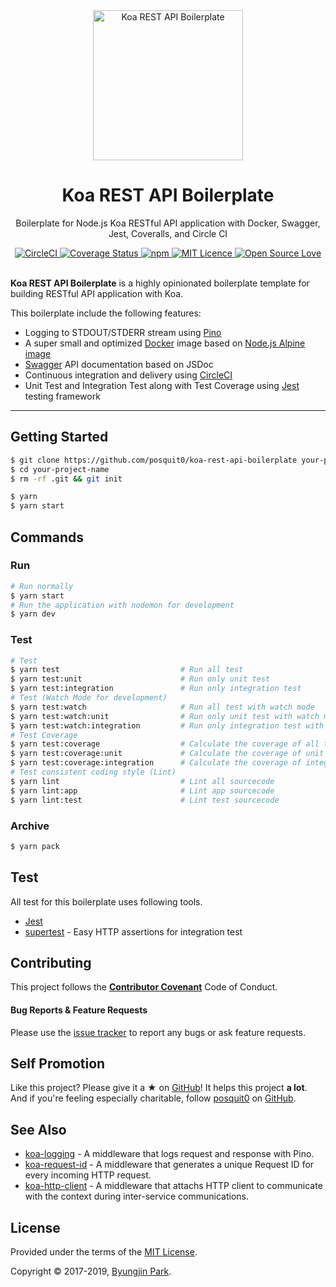 <div align="center">
  <a href="https://github.com/posquit0/koa-rest-api-boilerplate" title="Koa REST API Boilerplate">
    <img alt="Koa REST API Boilerplate" src="http://crocodillon.com/images/blog/2015/asynchronous-callbacks-in-koa--twitter.png" width="240px" />
  </a>
  <br />
  <h1>Koa REST API Boilerplate</h1>
</div>

<p align="center">
  Boilerplate for Node.js Koa RESTful API application with Docker, Swagger, Jest, Coveralls, and Circle CI
</p>

<div align="center">
  <a href="https://circleci.com/gh/posquit0/koa-rest-api-boilerplate">
    <img alt="CircleCI" src="https://circleci.com/gh/posquit0/koa-rest-api-boilerplate.svg?style=shield" />
  </a>
  <a href="https://coveralls.io/github/posquit0/koa-rest-api-boilerplate">
    <img src="https://coveralls.io/repos/github/posquit0/koa-rest-api-boilerplate/badge.svg" alt='Coverage Status' />
  </a>
  <a href="https://david-dm.org/posquit0/koa-rest-api-boilerplate">
    <img alt="npm" src="https://img.shields.io/david/posquit0/koa-rest-api-boilerplate.svg?style=flat-square" />
  </a>
  <a href="https://opensource.org/licenses/mit-license.php">
    <img alt="MIT Licence" src="https://badges.frapsoft.com/os/mit/mit.svg?v=103" />
  </a>
  <a href="https://github.com/ellerbrock/open-source-badge/">
    <img alt="Open Source Love" src="https://badges.frapsoft.com/os/v1/open-source.svg?v=103" />
  </a>
</div>

<br />

**Koa REST API Boilerplate** is a highly opinionated boilerplate template for building RESTful API application with Koa.

This boilerplate include the following features:

- Logging to STDOUT/STDERR stream using [Pino](http://getpino.io/)
- A super small and optimized [Docker](https://www.docker.com/) image based on [Node.js Alpine image](https://hub.docker.com/_/node/)
- [Swagger](https://swagger.io/) API documentation based on JSDoc
- Continuous integration and delivery using [CircleCI](https://circleci.com/)
- Unit Test and Integration Test along with Test Coverage using [Jest](https://facebook.github.io/jest/) testing framework

---


## Getting Started

```zsh
$ git clone https://github.com/posquit0/koa-rest-api-boilerplate your-project-name
$ cd your-project-name
$ rm -rf .git && git init
```

```zsh
$ yarn
$ yarn start
```


## Commands

### Run

```zsh
# Run normally
$ yarn start
# Run the application with nodemon for development
$ yarn dev
```

### Test

```zsh
# Test
$ yarn test                           # Run all test
$ yarn test:unit                      # Run only unit test
$ yarn test:integration               # Run only integration test
# Test (Watch Mode for development)
$ yarn test:watch                     # Run all test with watch mode
$ yarn test:watch:unit                # Run only unit test with watch mode
$ yarn test:watch:integration         # Run only integration test with watch mode
# Test Coverage
$ yarn test:coverage                  # Calculate the coverage of all test
$ yarn test:coverage:unit             # Calculate the coverage of unit test
$ yarn test:coverage:integration      # Calculate the coverage of integration test
# Test consistent coding style (Lint)
$ yarn lint                           # Lint all sourcecode
$ yarn lint:app                       # Lint app sourcecode
$ yarn lint:test                      # Lint test sourcecode
```

### Archive

```zsh
$ yarn pack
```


## Test

All test for this boilerplate uses following tools.

- [Jest](https://github.com/facebook/jest)
- [supertest](https://github.com/visionmedia/supertest) - Easy HTTP assertions for integration test


## Contributing

This project follows the [**Contributor Covenant**](http://contributor-covenant.org/version/1/4/) Code of Conduct.

#### Bug Reports & Feature Requests

Please use the [issue tracker](https://github.com/posquit0/koa-rest-api-boilerplate/issues) to report any bugs or ask feature requests.


## Self Promotion

Like this project? Please give it a ★  on [GitHub](https://github.com/posquit0/awesome-engineer-onboarding)! It helps this project **a lot**.
And if you're feeling especially charitable, follow [posquit0](https://posquit0.com) on [GitHub](https://github.com/posquit0).


## See Also

- [koa-logging](https://github.com/kasa-network/koa-logging) - A middleware that logs request and response with Pino.
- [koa-request-id](https://github.com/kasa-network/koa-request-id) - A middleware that generates a unique Request ID for every incoming HTTP request.
- [koa-http-client](https://github.com/kasa-network/koa-http-client) - A middleware that attachs HTTP client to communicate with the context during inter-service communications.


## License

Provided under the terms of the [MIT License](https://github.com/posquit0/koa-rest-api-boilerplate/blob/master/LICENSE).

Copyright © 2017-2019, [Byungjin Park](http://www.posquit0.com).
